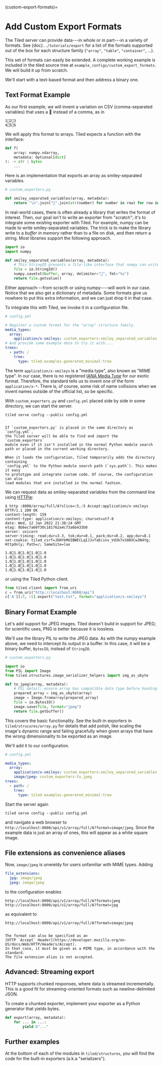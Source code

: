 (custom-export-formats)=
# Add Custom Export Formats

The Tiled server can provide data---in whole or in part---in a variety of
formats. See {doc}`../tutorials/export` for a list of the formats supported out
of the box for each structure family (`"array"`, `"table"`, `"container"`, ...).

This set of formats can easily be extended. A complete working example is
included in the tiled source tree at `example_configs/custom_export_formats`.
We will build it up from scratch.

We'll start with a text-based format and then address a binary one.

## Text Format Example

As our first example, we will invent a variation on CSV (comma-separated variables)
that uses a 🙂 instead of a comma, as in

```
1🙂2🙂3
4🙂5🙂6
```

We will apply this format to arrays. Tiled expects a function with the interface:

```py
def f(
    array: numpy.ndarray,
    metadata: Optional[dict]
): -> str | bytes
    ...
```

Here is an implementation that exports an array as smiley-separated variables.

```py
# custom_exporters.py

def smiley_separated_variables(array, metadata):
    return "\n".join("🙂".join(str(number) for number in row) for row in array)
```

In real-world cases, there is often already a library that writes the format
of interest. Then, our goal isn't to write an exporter from "scratch"; it's to
integrate some existing exporter with Tiled. For example, numpy can be made to
write smiley-separated variables. The trick is to make the library write to a
_buffer in memory_ rather than to a file on disk, and then return a string. Most
libraries support the following approach.

```py
import io
import numpy

def smiley_separated_variables(array, metadata):
    # This StringIO presents a file-like interface that numpy can write to.
    file = io.StringIO()
    numpy.savetxt(buffer, array, delimiter="🙂", fmt="%s")
    return file.getvalue()
```

Either approach---from scracth or using numpy----will work in our case. Notice
that we also get a dictionary of metadata. Some formats give us nowhere to put
this extra information, and we can just drop it in that case.

To integrate this with Tiled, we invoke it in a configuration file.

```yaml
# config.yml

# Register a custom format for the "array" structure family.
media_types:
  array:
    application/x-smileys: custom_exporters:smiley_separated_variables
# And provide some example data to try it with....
trees:
  - path: /
    tree: 
      type: tiled.examples.generated_minimal:tree
```

The term `application/x-smileys` is a "media type", also known as "MIME type".
In our case, there is no registered
[IANA Media Type](https://www.iana.org/assignments/media-types/media-types.xhtml)
for our exotic format. Therefore, the standard tells us to invent one of the form
`application/x-*`. There is, of course, some risk of name
collisions when we invent names outside of the official list, so be specific.

With `custom_exporters.py` and `config.yml` placed side by side in some
directory, we can start the server.

```
tiled serve config --public config.yml
```

```{note}

If `custom_exporters.py` is placed in the same directory as `config.yml`,
the Tiled server will be able to find and import the `custom_exporters`
module even if it isn't installed in the normal Python module search
path or placed in the current working directory.

When it loads the configuration, Tiled temporarily adds the directory containing
`config.yml` to the Python module search path (`sys.path`). This makes it easy
to prototype and integrate custom code. Of course, the configuration can also
load modules that are installed in the normal fashion.
```

We can request data as smiley-separated variables from the command line
using [HTTPie](https://httpie.io/):

```
$ http :8000/array/full/A?slice=:5,:5 Accept:application/x-smileys
HTTP/1.1 200 OK
content-length: 159
content-type: application/x-smileys; charset=utf-8
date: Wed, 12 Jan 2022 21:38:24 GMT
etag: 8b6ec7a60f30c181762a4c73a6b433b0
server: uvicorn
server-timing: read;dur=3.3, tok;dur=0.1, pack;dur=0.2, app;dur=8.1
set-cookie: tiled_csrf=JDHYkMUIBWECLqIJJvTaEcinv_Vd3kTxS08XCw3N4Yg; HttpOnly; Path=/; SameSite=lax

1.0🙂1.0🙂1.0🙂1.0🙂1.0
1.0🙂1.0🙂1.0🙂1.0🙂1.0
1.0🙂1.0🙂1.0🙂1.0🙂1.0
1.0🙂1.0🙂1.0🙂1.0🙂1.0
1.0🙂1.0🙂1.0🙂1.0🙂1.0
```

or using the Tiled Python client.

```py
from tiled.client import from_uri
c = from_uri("http://localhost:8000/api")
c['A'][:5, :5].export("test.txt", format="application/x-smileys")
```

## Binary Format Example

Let's add support for JPEG images. Tiled doesn't build in support for JPEG; for
scientific uses, PNG is better because it is lossless.

We'll use the library PIL to write the JPEG data. As with the numpy example
above, we need to intercept its output in a buffer. In this case, it will be a
binary buffer, `BytesIO`, instead of `StringIO`.

```py
# custom_exporters.py

import io
from PIL import Image
from tiled.structures.image_serializer_helpers import img_as_ubyte

def to_jpeg(array, metadata):
    # PIL detail: ensure array has compatible data type before handing to PIL.
    prepared_array = img_as_ubyte(array)
    image = Image.fromarray(prepared_array)
    file = io.BytesIO()
    image.save(file, format="jpeg")
    return file.getbuffer()
```

This covers the basic functionality. See the built-in exporters in
`tiled/strucures/array.py` for details that add polish, like scaling the
image's dynamic range and failing gracefully when given arrays that have the
wrong dimensionality to be exported as an image.

We'll add it to our configuration.

```yaml
# config.yml

media_types:
  array:
    application/x-smileys: custom_exporters:smiley_separated_variables
    image/jpeg: custom_exporters:to_jpeg
trees:
  - path: /
    tree: 
      type: tiled.examples.generated_minimal:tree
```

Start the server again

```
tiled serve config --public config.yml
```

and navigate a web browser to `http://localhost:8000/api/v1/array/full/A?format=image/jpeg`.
Since the example data is just an array of ones, this will appear as a white square image.

## File extensions as convenience aliases

Now, `image/jpeg` is unwieldy for users unfamiliar with MIME types. Adding

```yaml
file_extensions:
  jpg: image/jpeg
  jpeg: image/jpeg
```

to the configuration enables

```
http://localhost:8000/api/v1/array/full/A?format=jpeg
http://localhost:8000/api/v1/array/full/A?format=jpg
```

as equivalent to

```
http://localhost:8000/api/v1/array/full/A?format=image/jpeg
```

```{note}

The format can also be specified as an
[HTTP `Accept` Header](https://developer.mozilla.org/en-US/docs/Web/HTTP/Headers/Accept).
In that case, it must be given as a MIME type, in accordance with the standard.
The file extension alias is not accepted.
```

## Advanced: Streaming export

HTTP supports chunked responses, where data is streamed incrementally. This
is a good fit for streaming-oriented formats such as newline-delimited JSON.

To create a chunked exporter, implement your exporter as a Python generator
that yields bytes.

```python
def export(array, metadata):
    for ... in ...:
        yield b"..."
```

## Further examples

At the bottom of each of the modules in `tiled/structures`, you will
find the code for the built-in exporters (a.k.a "serializers").

